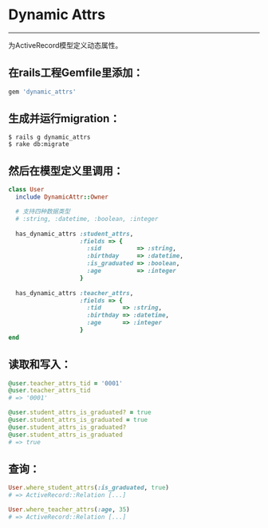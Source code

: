 Dynamic Attrs
=============
-------------

为ActiveRecord模型定义动态属性。

在rails工程Gemfile里添加：
----------------------------
```ruby
gem 'dynamic_attrs'
```

生成并运行migration：
------
```
$ rails g dynamic_attrs
$ rake db:migrate
```

然后在模型定义里调用：
------------
```ruby
class User
  include DynamicAttr::Owner

  # 支持四种数据类型
  # :string, :datetime, :boolean, :integer
 
  has_dynamic_attrs :student_attrs,
                    :fields => {
                      :sid          => :string,
                      :birthday     => :datetime,
                      :is_graduated => :boolean,
                      :age          => :integer
                    }
 
  has_dynamic_attrs :teacher_attrs,
                    :fields => {
                      :tid      => :string,
                      :birthday => :datetime,
                      :age      => :integer
                    }
end
```

读取和写入：
----------
```ruby
@user.teacher_attrs_tid = '0001'
@user.teacher_attrs_tid
# => '0001'

@user.student_attrs_is_graduated? = true
@user.student_attrs_is_graduated = true
@user.student_attrs_is_graduated?
@user.student_attrs_is_graduated
# => true
```

查询：
-----
```ruby
User.where_student_attrs(:is_graduated, true)
# => ActiveRecord::Relation [...]

User.where_teacher_attrs(:age, 35)
# => ActiveRecord::Relation [...]
```
